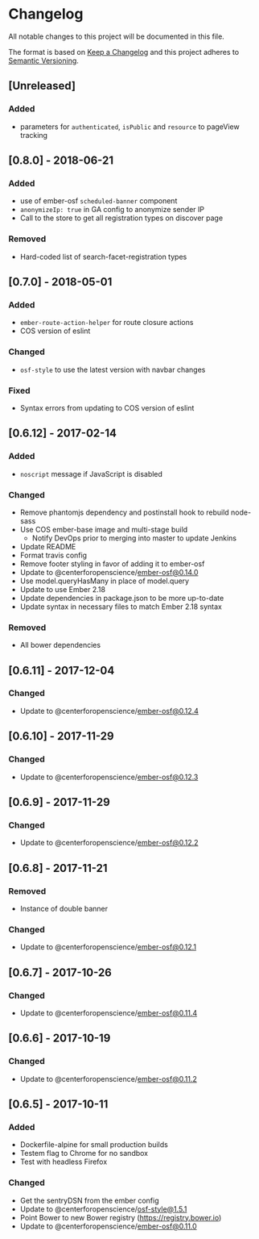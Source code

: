 # Changelog
All notable changes to this project will be documented in this file.

The format is based on [Keep a Changelog](http://keepachangelog.com/en/1.0.0/)
and this project adheres to [Semantic Versioning](http://semver.org/spec/v2.0.0.html).

## [Unreleased]
### Added
- parameters for `authenticated`, `isPublic` and `resource` to pageView tracking

## [0.8.0] - 2018-06-21
### Added
- use of ember-osf `scheduled-banner` component
- `anonymizeIp: true` in GA config to anonymize sender IP
- Call to the store to get all registration types on discover page

### Removed
- Hard-coded list of search-facet-registration types

## [0.7.0] - 2018-05-01
### Added
- `ember-route-action-helper` for route closure actions
- COS version of eslint

### Changed
- `osf-style` to use the latest version with navbar changes

### Fixed
- Syntax errors from updating to COS version of eslint

## [0.6.12] - 2017-02-14
### Added
- `noscript` message if JavaScript is disabled

### Changed
- Remove phantomjs dependency and postinstall hook to rebuild node-sass
- Use COS ember-base image and multi-stage build
  - Notify DevOps prior to merging into master to update Jenkins
- Update README
- Format travis config
- Remove footer styling in favor of adding it to ember-osf
- Update to @centerforopenscience/ember-osf@0.14.0
- Use model.queryHasMany in place of model.query
- Update to use Ember 2.18
- Update dependencies in package.json to be more up-to-date
- Update syntax in necessary files to match Ember 2.18 syntax

### Removed
- All bower dependencies

## [0.6.11] - 2017-12-04
### Changed
- Update to @centerforopenscience/ember-osf@0.12.4

## [0.6.10] - 2017-11-29
### Changed
- Update to @centerforopenscience/ember-osf@0.12.3

## [0.6.9] - 2017-11-29
### Changed
- Update to @centerforopenscience/ember-osf@0.12.2

## [0.6.8] - 2017-11-21
### Removed
- Instance of double banner

### Changed
- Update to @centerforopenscience/ember-osf@0.12.1

## [0.6.7] - 2017-10-26
### Changed
- Update to @centerforopenscience/ember-osf@0.11.4

## [0.6.6] - 2017-10-19
### Changed
- Update to @centerforopenscience/ember-osf@0.11.2

## [0.6.5] - 2017-10-11
### Added
- Dockerfile-alpine for small production builds
- Testem flag to Chrome for no sandbox
- Test with headless Firefox

### Changed
- Get the sentryDSN from the ember config
- Update to @centerforopenscience/osf-style@1.5.1
- Point Bower to new Bower registry (https://registry.bower.io)
- Update to @centerforopenscience/ember-osf@0.11.0
